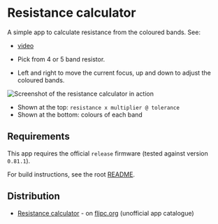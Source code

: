 # Resistance calculator

A simple app to calculate resistance from the coloured bands. See: 

* [video](https://github.com/instantiator/flipper-zero-experimental-apps/blob/main/resistors/screenshots/2023-04-26%20resistance%20calculator%20flipper%20app.mov?raw=true)

* Pick from 4 or 5 band resistor.
* Left and right to move the current focus, up and down to adjust the coloured bands.

![Screenshot of the resistance calculator in action](screenshots/2023-04-26%20resistor%20view.png)

* Shown at the top: `resistance x multiplier @ tolerance`
* Shown at the bottom: colours of each band

## Requirements

This app requires the official `release` firmware (tested against version `0.81.1`).

For build instructions, see the root [README](../README.md).

## Distribution

* [Resistance calculator](https://flipc.org/instantiator/flipper-zero-experimental-apps?branch=main&root=resistors) - on [flipc.org](https://flipc.org) (unofficial app catalogue)